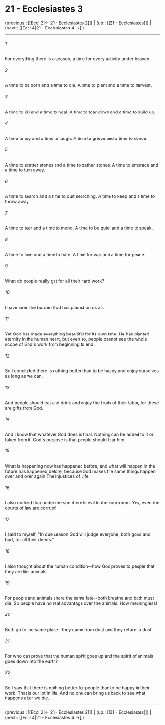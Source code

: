 # 21 - Ecclesiastes 3

(previous:: [[Eccl 2|← 21 - Ecclesiastes 2]]) | (up:: [[21 - Ecclesiastes]]) | (next:: [[Eccl 4|21 - Ecclesiastes 4 →]])

***


###### 1 
For everything there is a season, a time for every activity under heaven. 

###### 2 
A time to be born and a time to die. A time to plant and a time to harvest. 

###### 3 
A time to kill and a time to heal. A time to tear down and a time to build up. 

###### 4 
A time to cry and a time to laugh. A time to grieve and a time to dance. 

###### 5 
A time to scatter stones and a time to gather stones. A time to embrace and a time to turn away. 

###### 6 
A time to search and a time to quit searching. A time to keep and a time to throw away. 

###### 7 
A time to tear and a time to mend. A time to be quiet and a time to speak. 

###### 8 
A time to love and a time to hate. A time for war and a time for peace. 

###### 9 
What do people really get for all their hard work? 

###### 10 
I have seen the burden God has placed on us all. 

###### 11 
Yet God has made everything beautiful for its own time. He has planted eternity in the human heart, but even so, people cannot see the whole scope of God's work from beginning to end. 

###### 12 
So I concluded there is nothing better than to be happy and enjoy ourselves as long as we can. 

###### 13 
And people should eat and drink and enjoy the fruits of their labor, for these are gifts from God. 

###### 14 
And I know that whatever God does is final. Nothing can be added to it or taken from it. God's purpose is that people should fear him. 

###### 15 
What is happening now has happened before, and what will happen in the future has happened before, because God makes the same things happen over and over again.The Injustices of Life 

###### 16 
I also noticed that under the sun there is evil in the courtroom. Yes, even the courts of law are corrupt! 

###### 17 
I said to myself, "In due season God will judge everyone, both good and bad, for all their deeds." 

###### 18 
I also thought about the human condition--how God proves to people that they are like animals. 

###### 19 
For people and animals share the same fate--both breathe and both must die. So people have no real advantage over the animals. How meaningless! 

###### 20 
Both go to the same place--they came from dust and they return to dust. 

###### 21 
For who can prove that the human spirit goes up and the spirit of animals goes down into the earth? 

###### 22 
So I saw that there is nothing better for people than to be happy in their work. That is our lot in life. And no one can bring us back to see what happens after we die.

***

(previous:: [[Eccl 2|← 21 - Ecclesiastes 2]]) | (up:: [[21 - Ecclesiastes]]) | (next:: [[Eccl 4|21 - Ecclesiastes 4 →]])
